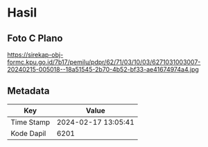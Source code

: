 # Hasil

## Foto C Plano

https://sirekap-obj-formc.kpu.go.id/7b17/pemilu/pdpr/62/71/03/10/03/6271031003007-20240215-005018--18a51545-2b70-4b52-bf33-ae41674974a4.jpg


## Metadata

| Key        | Value               |
| ---------- | ------------------- |
| Time Stamp | 2024-02-17 13:05:41 |
| Kode Dapil | 6201                |



